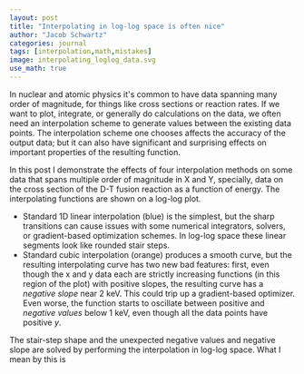 ```yaml
---
layout: post
title: "Interpolating in log-log space is often nice"
author: "Jacob Schwartz"
categories: journal
tags: [interpolation,math,mistakes]
image: interpolating_loglog_data.svg
use_math: true
---
```


In nuclear and atomic physics it's common to have data spanning many order of magnitude, for things like cross sections or reaction rates.
If we want to plot, integrate, or generally do calculations on the data, we often need an interpolation scheme to generate values between the existing data points.
The interpolation scheme one chooses affects the accuracy of the output data; but it can also have significant and surprising effects on important properties of the resulting function.

In this post I demonstrate the effects of four interpolation methods on some data that spans multiple order of magnitude in X and Y, specially, data on the cross section of the D-T fusion reaction as a function of energy. The interpolating functions are shown on a log-log plot.

* Standard 1D linear interpolation (blue) is the simplest, but the sharp transitions can cause issues with some numerical integrators, solvers, or gradient-based optimization schemes. In log-log space these linear segments look like rounded stair steps.
* Standard cubic interpolation (orange) produces a smooth curve, but the resulting interpolating curve has two new bad features: first, even though the x and y data each are strictly increasing functions (in this region of the plot) with positive slopes, the resulting curve has a *negative slope* near 2 keV. This could trip up a gradient-based optimizer. Even worse, the function starts to oscillate between positive and *negative values* below 1 keV, even though all the data points have positive $y$.

The stair-step shape and the unexpected negative values and negative slope are solved by performing the interpolation in log-log space. What I mean by this is
